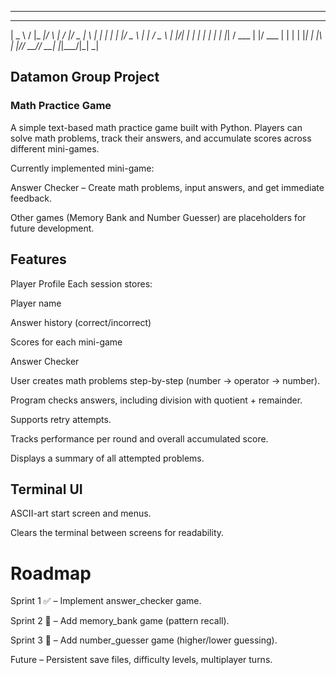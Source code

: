                        
---
  ____    _  _____  _    __  __  ___  _   _ 
 |  _ \  / \|_   _|/ \  |  \/  |/ _ \| \ | |
 | | | |/ _ \ | | / _ \ | |\/| | | | |  \| |
 | |_| / ___ \| |/ ___ \| |  | | |_| | |\  |
 |____/_/   \_\_/_/   \_\_|  |_|\___/|_| \_|
         


## Datamon Group Project

### Math Practice Game

A simple text-based math practice game built with Python.
Players can solve math problems, track their answers, and accumulate scores across different mini-games.

Currently implemented mini-game:

Answer Checker – Create math problems, input answers, and get immediate feedback.

Other games (Memory Bank and Number Guesser) are placeholders for future development.

## Features

Player Profile
Each session stores:

Player name

Answer history (correct/incorrect)

Scores for each mini-game

Answer Checker

User creates math problems step-by-step (number → operator → number).

Program checks answers, including division with quotient + remainder.

Supports retry attempts.

Tracks performance per round and overall accumulated score.

Displays a summary of all attempted problems.

## Terminal UI

ASCII-art start screen and menus.

Clears the terminal between screens for readability.





# Roadmap

Sprint 1 ✅ – Implement answer_checker game.

Sprint 2 🚧 – Add memory_bank game (pattern recall).

Sprint 3 🚧 – Add number_guesser game (higher/lower guessing).

Future – Persistent save files, difficulty levels, multiplayer turns.
